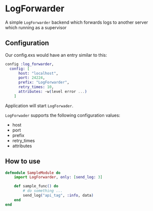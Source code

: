   LogForwarder
=================

A simple `LogForwarder` backend which forwards logs to another server which running as a supervisor

## Configuration

Our config.exs would have an entry similar to this:

```elixir
config :log_forwarder,
  config: [
      host: "localhost",
      port: 24224,
      prefix: "LogForwarder",
      retry_times: 10,
      attributes: ~w(level error ...)
    ]
```

Application will start `LogForwader`.

`LogForwader` supports the following configuration values:

* host
* port
* prefix
* retry_times
* attributes

## How to use

```elixir
defmodule SampleModule do
    import LogForwarder, only: [send_log: 3]

    def sample_func() do
        # do something ...
        send_log("api_tag", :info, data)
    end
end

```